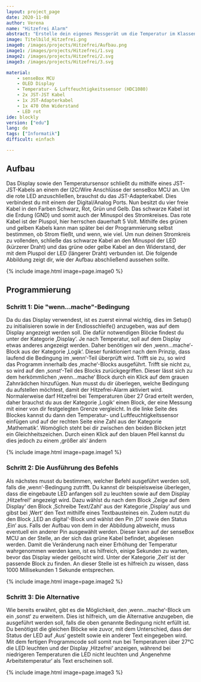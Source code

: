 ```yaml
---
layout: project_page  
date: 2020-11-08  
author: Verena
name: "Hitzefrei Alarm"
abstract: "Erstelle dein eigenes Messgerät um die Temperatur im Klassenraum zu überwachen." 
image: Titelbild_Hitzefrei.png
image0: /images/projects/Hitzefrei/Aufbau.png
image1: /images/projects/Hitzefrei/1.svg
image2: /images/projects/Hitzefrei/2.svg
image3: /images/projects/Hitzefrei/3.svg

material: 
    - senseBox MCU 
    - OLED Display
    - Temperatur- & Luftfeuchtigkeitssensor (HDC1080)
    - 2x JST-JST Kabel  
    - 1x JST-Adapterkabel
    - 1x 470 Ohm Widerstand
    - LED rot
ide: blockly
version: ["edu"]    
lang: de 
tags: ["Informatik"] 
difficult: einfach

---
```


## Aufbau
Das Display sowie den Temperatursensor schließt du mithilfe eines JST-JST-Kabels an einem der I2C/Wire Anschlüsse der senseBox MCU an. Um die rote LED anzuschließen, brauchst du das JST-Adapterkabel. Dies verbindest du mit einem der Digital/Analog Ports. Nun besitzt du vier freie Kabel in den Farben Schwarz, Rot, Grün und Gelb. Das schwarze Kabel ist die Erdung (GND) und somit auch der Minuspol des Stromkreises. Das rote Kabel ist der Pluspol, hier herrschen dauerhaft 5 Volt. Mithilfe des grünen und gelben Kabels kann man später bei der Programmierung selbst bestimmen, ob Strom fließt, und wenn, wie viel. Um nun deinen Stromkreis zu vollenden, schließe das schwarze Kabel an den Minuspol der LED (kürzerer Draht) und das grüne oder gelbe Kabel an den Widerstand, der mit dem Pluspol der LED (längerer Draht) verbunden ist. Die folgende Abbildung zeigt dir, wie der Aufbau abschließend aussehen sollte. 

{% include image.html image=page.image0 %}

## Programmierung
### Schritt 1: Die "wenn...mache"-Bedingung
Da du das Display verwendest, ist es zuerst einmal wichtig, dies im Setup() zu initialisieren sowie in der Endlosschleife() anzugeben, was auf dem Display angezeigt werden soll. Die dafür notwendigen Blöcke findest du unter der Kategorie ‚Display‘. Je nach Temperatur, soll auf dem Display etwas anderes angezeigt werden. Daher benötigen wir den ‚wenn…mache‘-Block aus der Kategorie ‚Logik‘. Dieser funktioniert nach dem Prinzip, dass laufend die Bedingung im ‚wenn‘-Teil überprüft wird. Trifft sie zu, so wird das Programm innerhalb des ‚mache‘-Blocks ausgeführt. Trifft sie nicht zu, so wird auf den ‚sonst‘-Teil des Blocks zurückgegriffen. Dieser lässt sich zu dem herkömmlichen ‚wenn…mache‘ Block durch ein Klick auf dem grauen Zahnrädchen hinzufügen. 
Nun musst du dir überlegen, welche Bedingung du aufstellen möchtest, damit der Hitzefrei-Alarm aktiviert wird. Normalerweise darf Hitzefrei bei Temperaturen über 27 Grad erteilt werden, daher brauchst du aus der Kategorie ‚Logik‘ einen Block, der eine Messung mit einer von dir festgelegten Grenze vergleicht. In die linke Seite des Blockes kannst du dann den Temperatur- und Luftfeuchtigkeitssensor einfügen und auf der rechten Seite eine Zahl aus der Kategorie ‚Mathematik‘. Womöglich steht bei dir zwischen den beiden Blöcken jetzt ein Gleichheitszeichen. Durch einen Klick auf den blauen Pfeil kannst du dies jedoch zu einem ‚größer als‘ ändern

{% include image.html image=page.image1 %}


### Schritt 2: Die Ausführung des Befehls

Als nächstes musst du bestimmen, welcher Befehl ausgeführt werden soll, falls die ‚wenn‘-Bedingung zutrifft. Du kannst dir beispielsweise überlegen, dass die eingebaute LED anfangen soll zu leuchten sowie auf dem Display ‚Hitzefrei!‘ angezeigt wird. Dazu wählst du nach dem Block ‚Zeige auf dem Display‘ den Block ‚Schreibe Text/Zahl‘ aus der Kategorie ‚Display‘ aus und gibst bei ‚Wert‘ den Text mithilfe eines Textbausteines ein. Zudem nutzt du den Block ‚LED an digital‘-Block und wählst den Pin ‚D1‘ sowie den Status ‚Ein‘ aus. Falls der Aufbau von dem in der Abbildung abweicht, muss eventuell ein anderer Pin ausgewählt werden. Dieser kann auf der senseBox MCU an der Stelle, an der sich das grüne Kabel befindet, abgelesen werden. Damit die Veränderung nach einer Erhöhung der Temperatur wahrgenommen werden kann, ist es hilfreich, einige Sekunden zu warten, bevor das Display wieder gelöscht wird. Unter der Kategorie ‚Zeit‘ ist der passende Block zu finden. An dieser Stelle ist es hilfreich zu wissen, dass 1000 Millisekunden 1 Sekunde entsprechen. 

{% include image.html image=page.image2 %}

### Schritt 3: Die Alternative
Wie bereits erwähnt, gibt es die Möglichkeit, den ‚wenn…mache‘-Block um ein ‚sonst‘ zu erweitern. Dies ist hilfreich, um die Alternative anzugeben, die ausgeführt werden soll, falls die oben genannte Bedingung nicht erfüllt ist. Du benötigst die gleichen Blöcke wie zuvor, mit dem Unterschied, dass der Status der LED auf ‚Aus‘ gestellt sowie ein anderer Text eingegeben wird.
Mit dem fertigen Programmcode soll somit nun bei Temperaturen über 27°C die LED leuchten und der Display ‚Hitzefrei‘ anzeigen, während bei niedrigeren Temperaturen die LED nicht leuchten und ‚Angenehme Arbeitstemperatur‘ als Text erscheinen soll. 

{% include image.html image=page.image3 %}